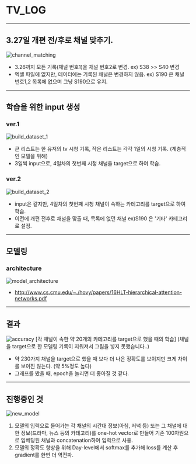 TV_LOG
======
----------


3.27일 개편 전/후로 채널 맞추기. 
------
![channel_matching](https://github.com/SSinyu/TVLOG/blob/master/img/channel_matching.JPG)
* 3.26까지 모든 기록(채널 번호1)을 채널 번호2로 변경.
  ex) S38 >> S40 변경
* 엑셀 파일에 없지만, 데이터에는 기록된 채널은 변경하지 않음. 
ex) S190 은 채널 번호1,2 목록에 없으며 그냥 S190으로 유지.
-------


학습을 위한 input 생성
------
### ver.1
![build_dataset_1](https://github.com/SSinyu/TVLOG/blob/master/img/build_dataset_11.jpg)
* 큰 리스트는 한 유저의 tv 시청 기록, 작은 리스트는 각각 1일의 시청 기록. (계층적인 모델을 위해)
* 3일씩 input으로, 4일차의 첫번째 시청 채널을 target으로 하여 학습.

### ver.2
![build_dataset_2](https://github.com/SSinyu/TVLOG/blob/master/img/build_dataset_2.jpg)
* input은 같지만, 4일차의 첫번째 시청 채널이 속하는 카테고리를 target으로 하여 학습.
* 이전에 개편 전후로 채널을 맞출 때, 목록에 없던 채널 ex)S190 은 '기타' 카테고리로 설정.
----------


모델링
------
### architecture
![model_architecture](https://github.com/SSinyu/TVLOG/blob/master/img/model_architecture.jpg)
*  http://www.cs.cmu.edu/~./hovy/papers/16HLT-hierarchical-attention-networks.pdf
----------


결과
------
![accuracy](https://github.com/SSinyu/TVLOG/blob/master/img/accc.png)
[각 채널이 속한 약 20개의 카테고리를 target으로 했을 때의 학습]
(채널을 target으로 한 모델링 기록이 지워져서 그림을 넣지 못했습니다..)
* 약 230가지 채널을 target으로 했을 때 보다 더 나은 정확도를 보이지만 크게 차이를 보이진 않는다. (약 5%정도 높다)
* 그래프를 봤을 때, epoch을 늘리면 더 좋아질 것 같다.
----------


진행중인 것
------
![new_model](https://github.com/SSinyu/TVLOG/blob/master/img/new_model.jpg)
1. 모델의 입력으로 들어가는 각 채널의 시간대 정보(아침, 저녁 등) 또는 그 채널에 대한 정보(드라마, 뉴스 등의 카테고리)를 one-hot vector로 만들어 기존 100차원으로 임베딩된 채널과 concatenation하여 입력으로 사용.
2. 모델의 정확도 향상을 위해 Day-level에서 softmax를 추가해 loss를 계산 후 gradient를 한번 더 역전파.



